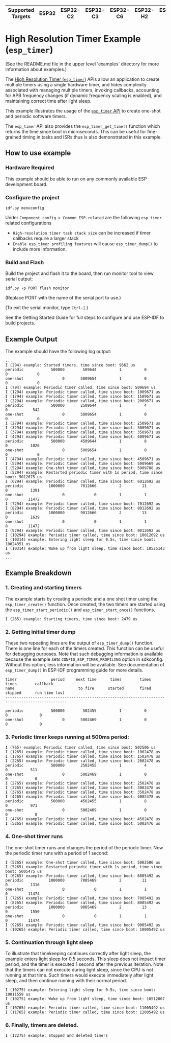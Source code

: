 | Supported Targets | ESP32 | ESP32-C2 | ESP32-C3 | ESP32-C6 | ESP32-H2 | ESP32-S2 | ESP32-S3 |
| ----------------- | ----- | -------- | -------- | -------- | -------- | -------- | -------- |

# High Resolution Timer Example (`esp_timer`)

(See the README.md file in the upper level 'examples' directory for more information about examples.)

The [High Resolution Timer (`esp_timer`)](https://docs.espressif.com/projects/esp-idf/en/latest/api-reference/system/esp_timer.html) APIs allow an application to create multiple timers using a single hardware timer, and hides complexity associated with managing multiple timers, invoking callbacks, accounting for APB frequency changes (if dynamic frequency scaling is enabled), and maintaining correct time after light sleep.

This example illustrates the usage of the [`esp_timer` API](https://docs.espressif.com/projects/esp-idf/en/latest/api-reference/system/esp_timer.html#api-reference) to create one-shot and periodic software timers.

The `esp_timer` API also provides the `esp_timer_get_time()` function which returns the time since boot in microseconds. This can be useful for fine-grained timing in tasks and ISRs thus is also demonstrated in this example.

## How to use example

### Hardware Required

This example should be able to run on any commonly available ESP development board.

### Configure the project

```
idf.py menuconfig
```

Under `Component config > Common ESP-related` are the following `esp_timer` related configurations

* `High-resolution timer task stack size` can be increased if timer callbacks require a larger stack
* `Enable esp_timer profiling features` will cause `esp_timer_dump()` to include more information.

### Build and Flash

Build the project and flash it to the board, then run monitor tool to view serial output:

```
idf.py -p PORT flash monitor
```

(Replace PORT with the name of the serial port to use.)

(To exit the serial monitor, type ``Ctrl-]``.)

See the Getting Started Guide for full steps to configure and use ESP-IDF to build projects.

## Example Output

The example should have the following log output:

```
...
I (294) example: Started timers, time since boot: 9662 us
periodic            500000        509644          1          0          0             0
one-shot                 0       5009654          1          0          0             0
I (794) example: Periodic timer called, time since boot: 509694 us
I (1294) example: Periodic timer called, time since boot: 1009671 us
I (1794) example: Periodic timer called, time since boot: 1509671 us
I (2294) example: Periodic timer called, time since boot: 2009671 us
periodic            500000       2509644          1          4          0           542
one-shot                 0       5009654          1          0          0             0
I (2794) example: Periodic timer called, time since boot: 2509671 us
I (3294) example: Periodic timer called, time since boot: 3009671 us
I (3794) example: Periodic timer called, time since boot: 3509671 us
I (4294) example: Periodic timer called, time since boot: 4009671 us
periodic            500000       4509644          1          8          0          1026
one-shot                 0       5009654          1          0          0             0
I (4794) example: Periodic timer called, time since boot: 4509671 us
I (5294) example: Periodic timer called, time since boot: 5009669 us
I (5294) example: One-shot timer called, time since boot: 5009788 us
I (5294) example: Restarted periodic timer with 1s period, time since boot: 5012675 us
I (6294) example: Periodic timer called, time since boot: 6012692 us
periodic           1000000       7012666          2         11          0          1391
one-shot                 0             0          1          1          0         11472
I (7294) example: Periodic timer called, time since boot: 7012692 us
I (8294) example: Periodic timer called, time since boot: 8012692 us
periodic           1000000       9012666          2         13          0          1639
one-shot                 0             0          1          1          0         11472
I (9294) example: Periodic timer called, time since boot: 9012692 us
I (10294) example: Periodic timer called, time since boot: 10012692 us
I (10314) example: Entering light sleep for 0.5s, time since boot: 10024351 us
I (10314) example: Woke up from light sleep, time since boot: 10525143 us
...
```

## Example Breakdown

### 1. Creating and starting timers

The example starts by creating a periodic and a one shot timer using the `esp_timer_create()` function. Once created, the two timers are started using the `esp_timer_start_periodic()` and `esp_timer_start_once()` functions.

```
I (265) example: Starting timers, time since boot: 2479 us
```

### 2. Getting initial timer dump

These two repeating lines are the output of `esp_timer_dump()` function. There is one line for each of the timers created. This function can be useful for debugging purposes. Note that such debugging information is available because the example sets `CONFIG_ESP_TIMER_PROFILING` option in sdkconfig. Without this option, less information will be available. See documentation of `esp_timer_dump()` in ESP-IDF programming guide for more details.

```
timer               period     next time      times        times       times        callback
name                            to fire      started       fired      skipped      run time (us)
-------------------------------------------------------------------------------------------------

periodic            500000        502455          1          0           0              0
one-shot                 0       5002469          1          0           0              0
```

### 3. Periodic timer keeps running at 500ms period:

```
I (765) example: Periodic timer called, time since boot: 502506 us
I (1265) example: Periodic timer called, time since boot: 1002478 us
I (1765) example: Periodic timer called, time since boot: 1502478 us
I (2265) example: Periodic timer called, time since boot: 2002478 us
periodic            500000       2502455          1          4          0          511
one-shot                 0       5002469          1          0          0            0
I (2765) example: Periodic timer called, time since boot: 2502478 us
I (3265) example: Periodic timer called, time since boot: 3002478 us
I (3765) example: Periodic timer called, time since boot: 3502478 us
I (4265) example: Periodic timer called, time since boot: 4002478 us
periodic            500000       4502455          1          8          0          971
one-shot                 0       5002469          1          0          0            0
I (4765) example: Periodic timer called, time since boot: 4502478 us
I (5265) example: Periodic timer called, time since boot: 5002476 us
```

### 4. One-shot timer runs

The one-shot timer runs and changes the period of the periodic timer. Now the periodic timer runs with a period of 1 second:

```
I (5265) example: One-shot timer called, time since boot: 5002586 us
I (5265) example: Restarted periodic timer with 1s period, time since boot: 5005475 us
I (6265) example: Periodic timer called, time since boot: 6005492 us
periodic           1000000       7005469          2         11          0          1316
one-shot                 0             0          1          1          0         11474
I (7265) example: Periodic timer called, time since boot: 7005492 us
I (8265) example: Periodic timer called, time since boot: 8005492 us
periodic           1000000       9005469          2         13          0          1550
one-shot                 0             0          1          1          0         11474
I (9265) example: Periodic timer called, time since boot: 9005492 us
I (10265) example: Periodic timer called, time since boot: 10005492 us
```

### 5. Continuation through light sleep

To illustrate that timekeeping continues correctly after light sleep, the example enters light sleep for 0.5 seconds. This sleep does not impact timer period, and the timer is executed 1 second after the previous iteration. Note that the timers can not execute during light sleep, since the CPU is not running at that time. Such timers would execute immediately after light sleep, and then continue running with their normal period.

```
I (10275) example: Entering light sleep for 0.5s, time since boot: 10011559 us
I (10275) example: Woke up from light sleep, time since boot: 10512007 us
I (10765) example: Periodic timer called, time since boot: 11005492 us
I (11765) example: Periodic timer called, time since boot: 12005492 us
```

### 6. Finally, timers are deleted.

```
I (12275) example: Stopped and deleted timers
```